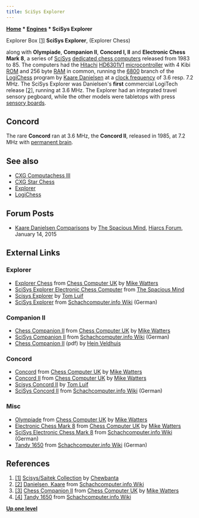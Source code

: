 ```yaml
---
title: SciSys Explorer
---
```

**[Home](Home "Home") \* [Engines](Engines "Engines") \* SciSys Explorer**



 [](https://www.flickr.com/photos/10261668@N05/859039420/in/set-72157600922172552) Explorer Box <a id="cite-note-1" href="#cite-ref-1">[1]</a> 
**SciSys Explorer**, (Explorer Chess)  

along with **Olympiade**, **Companion II**, **Concord I, II** and **Electronic Chess Mark 8**, a series of [SciSys](Saitek "Saitek") [dedicated chess computers](Dedicated_Chess_Computers "Dedicated Chess Computers") released from 1983 to 85. 
The computers had the [Hitachi](https://en.wikipedia.org/wiki/Hitachi) [HD6301V1](6800 "6800") [microcontroller](https://en.wikipedia.org/wiki/Microcontroller) with 4 Kibi [ROM](Memory#ROM "Memory") and 256 byte [RAM](Memory#RAM "Memory") in common, running the [6800](6800 "6800") branch of the [LogiChess](LogiChess "LogiChess") program by [Kaare Danielsen](Kaare_Danielsen "Kaare Danielsen") at a [clock frequency](https://en.wikipedia.org/wiki/Clock_rate) of 3.6 resp. 7.2 MHz. 
The SciSys Explorer was Danielsen's **first** commercial LogiTech release <a id="cite-note-2" href="#cite-ref-2">[2]</a>,
running at 3.6 MHz. The Explorer had an integrated travel sensory pegboard, while the other models were tabletops with press [sensory boards](Sensory_Board "Sensory Board").




## Concord


The rare **Concord** ran at 3.6 MHz, the **Concord II**, released in 1985, at 7.2 MHz with [permanent brain](Pondering "Pondering").



## See also


* [CXG Computachess III](CXG_Sensor_Computachess#III "CXG Sensor Computachess")
* [CXG Star Chess](CXG_Star_Chess "CXG Star Chess")
* [Explorer](Explorer "Explorer")
* [LogiChess](LogiChess "LogiChess")


## Forum Posts


* [Kaare Danielsen Comparisons](https://hiarcs.net/forums/viewtopic.php?t=7004) by [The Spacious Mind](The_Spacious_Mind "The Spacious Mind"), [Hiarcs Forum](Computer_Chess_Forums "Computer Chess Forums"), January 14, 2015


## External Links


### Explorer


* [Explorer Chess](http://www.chesscomputeruk.com/html/explorer_chess.html) from [Chess Computer UK](http://www.chesscomputeruk.com/index.html) by [Mike Watters](Mike_Watters "Mike Watters")
* [SciSys Explorer Electronic Chess Computer](http://www.spacious-mind.com/html/explorer.html) from [The Spacious Mind](The_Spacious_Mind "The Spacious Mind")
* [Scisys Explorer](https://tluif.home.xs4all.nl/chescom/EngScisExpl.html) by [Tom Luif](Tom_Luif "Tom Luif")
* [SciSys Explorer](https://www.schach-computer.info/wiki/index.php/SciSys_Explorer) from [Schachcomputer.info Wiki](https://www.schach-computer.info/wiki/index.php/Hauptseite_En) (German)


### Companion II


* [Chess Companion II](http://www.chesscomputeruk.com/html/chess_companion_ii.html) from [Chess Computer UK](http://www.chesscomputeruk.com/index.html) by [Mike Watters](Mike_Watters "Mike Watters")
* [SciSys Companion II](https://www.schach-computer.info/wiki/index.php/SciSys_Companion_II) from [Schachcomputer.info Wiki](https://www.schach-computer.info/wiki/index.php/Hauptseite_En) (German)
* [Chess Companion II](http://www.schaakcomputers.nl/hein_veldhuis/database/files/06-1983%20%5BJ-0601%5D%20SciSys%20-%20Chess%20Companion%20II.pdf) (pdf) by [Hein Veldhuis](Hein_Veldhuis "Hein Veldhuis")


### Concord


* [Concord](http://www.chesscomputeruk.com/html/concord.html) from [Chess Computer UK](http://www.chesscomputeruk.com/index.html) by [Mike Watters](Mike_Watters "Mike Watters")
* [Concord II](http://www.chesscomputeruk.com/html/concord_ii.html) from [Chess Computer UK](http://www.chesscomputeruk.com/index.html) by [Mike Watters](Mike_Watters "Mike Watters")
* [Scisys Concord II](https://tluif.home.xs4all.nl/chescom/EngSciConc2.html) by [Tom Luif](Tom_Luif "Tom Luif")
* [SciSys Concord II](https://www.schach-computer.info/wiki/index.php/SciSys_Concord_II) from [Schachcomputer.info Wiki](https://www.schach-computer.info/wiki/index.php/Hauptseite_En) (German)






### Misc


* [Olympiade](http://www.chesscomputeruk.com/html/olympiade.html) from [Chess Computer UK](http://www.chesscomputeruk.com/index.html) by [Mike Watters](Mike_Watters "Mike Watters")
* [Electronic Chess Mark 8](http://www.chesscomputeruk.com/html/electronic_chess_mark_8.html) from [Chess Computer UK](http://www.chesscomputeruk.com/index.html) by [Mike Watters](Mike_Watters "Mike Watters")
* [SciSys Electronic Chess Mark 8](https://www.schach-computer.info/wiki/index.php/SciSys_Electronic_Chess_Mark_8) from [Schachcomputer.info Wiki](https://www.schach-computer.info/wiki/index.php/Hauptseite_En) (German)
* [Tandy 1650](https://www.schach-computer.info/wiki/index.php/Tandy_1650) from [Schachcomputer.info Wiki](https://www.schach-computer.info/wiki/index.php/Hauptseite_En) (German)


## References


1. <a id="cite-ref-1" href="#cite-note-1">[1]</a> [Scisys/Saitek Collection](https://www.flickr.com/photos/10261668@N05/albums/72157600922172552/with/859039420/) by [Chewbanta](Steve_Blincoe "Steve Blincoe")
2. <a id="cite-ref-2" href="#cite-note-2">[2]</a> [Danielsen, Kaare](https://www.schach-computer.info/wiki/index.php/Danielsen,_Kaare) from [Schachcomputer.info Wiki](https://www.schach-computer.info/wiki/index.php/Hauptseite_En)
3. <a id="cite-ref-3" href="#cite-note-3">[3]</a> [Chess Companion II](http://www.chesscomputeruk.com/html/chess_companion_ii.html) from [Chess Computer UK](http://www.chesscomputeruk.com/index.html) by [Mike Watters](Mike_Watters "Mike Watters")
4. <a id="cite-ref-4" href="#cite-note-4">[4]</a> [Tandy 1650](https://www.schach-computer.info/wiki/index.php/Tandy_1650) from [Schachcomputer.info Wiki](https://www.schach-computer.info/wiki/index.php/Hauptseite_En)

**[Up one level](Engines "Engines")**







 
